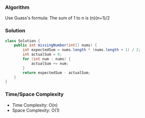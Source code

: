 ### Algorithm

Use Guass's formula: The sum of 1 to n is (n)(n+1)/2

### Solution

```java
class Solution {
    public int missingNumber(int[] nums) {
        int expectedSum = nums.length * (nums.length + 1) / 2;
        int actualSum = 0;
        for (int num : nums) {
            actualSum += num;
        }
        return expectedSum - actualSum;
    }
}
```

### Time/Space Complexity

-  Time Complexity: O(n)
- Space Complexity: O(1)
